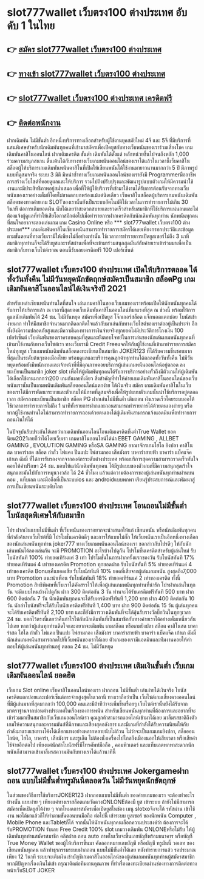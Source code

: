 #  slot777wallet เว็บตรง100 ต่างประเทศ  อับดับ 1 ในไทย

## 👉 [สมัคร  slot777wallet เว็บตรง100 ต่างประเทศ](https://slot777wallet.com/)
## 👉 [ทางเข้า  slot777wallet เว็บตรง100 ต่างประเทศ](https://slot777wallet.com/)
## 👉 [ slot777wallet เว็บตรง100 ต่างประเทศ เครดิตฟรี](https://slot777wallet.com/)
## 👉 [ติดต่อพนักงาน](https://slot777wallet.com/)


ฝากเดิมพัน ไม่มีขั้นต่ำ  อีกหนึ่งบริการทางเลือกสำหรับผู้ใช้งานยุคสมัยใหม่ 4จี และ 5จี ที่มีบริการที่แสนพิเศษสำหรับนักเดิมพันทุกคนที่เข้ามาสมัครเพื่อเปิดยูสกับทางเว็บพนันของเราร่วมเสี่ยงโชค เกมเดิมพันคาสิโนออนไลน์ ฝากเติมเครดิต ขั้นต่ำ เดิมพันได้ตั้งแต่ หลักหน่วยขึ้นไปจนถึงหลัก 1,000 ร่วมความสนุกสนาน ตื่นเต้นได้กับทางทางเว็บเกมพนันออนไลน์ของเราได้แล้วในเวลานี้เว็บคาสิโนสล็อตผู้ให้บริการเกมเดิมพันพนันคาสิโนที่เปิดให้เซียนพนันได้ใช้งานมายาวนานมากกว่า 5 ปี มีภาพรูปแบบที่ดูสมจจริง ระบบ 3 มิติ
มิหนำซ้ำทางเว็บเกมพนันออนไลน์ของเรายังมี Programmerมืออาชีพการสร้างเว็บไซต์ที่คอยดูแลและให้บริการ  รวมไปถึงปรับปรุงและพัฒนารูปแบบตัวเกมให้มีความน่าใช้งานและมีประสิทธิภาพอยู่สม่ำเสมอ เพื่อที่ให้ผู้ใช้บริการที่เข้ามาใช้งานได้รับการต้อนรับจากทางเว็บพนันของเราอย่างเต็มที่โดยไม่ขาดตกบกพร่องแม้แต่นิดเดียว เว็บคาสิโนสล็อตผู้บริการเกมพนันเดิมพันสล็อตของทางค่ายเกม  SLOTของเรานั้นยังเป็นระบบอัตโนมัติใช้เวลาในการทำรายการไม่เกิน 30 วินาที ต่อการเติมยอดเงิน นับได้เลยว่าสะดวกสบายและรวดเร็วสำหรับสมาชิกที่ใช้บริการแน่นอนและไม่ต้องแจ้งผู้ดูแลที่ทำให้เสียโอกาสอีกต่อไปเมื่อทำรายการฝากเครดิตกับนักเดิมพันทุกท่าน
นักพนันทุกคนที่สนใจอยากจะลองเล่นเกม เกม Casino Online หรือ *** slot777wallet เว็บตรง100 ต่างประเทศ*** เกมเดิมพันคาสิโนเซียนพนันสามารถทำรายการสมัครได้เลยเพียงกรอกประวัติและข้อมูลตามขั้นตอนที่ทางเว็บเรามีให้เพียงไม่กี่อย่างเท่านั้น ใช้เวลาการทำรายการเปิดยูสเซอร์ไม่ถึง 3 นาทีสมาชิกทุกท่านก็จะได้รับยูสและรหัสผ่านเพื่อที่จะเข้ามาร่วมสนุกสุดมันส์กับค่ายเราเข้าร่วมมาเพื่อเป็นสมาชิกกับทางเว็บไซต์เราณ ตอนนี้รับเลยเครดิตฟรี 100 เปอร์เซ็นต์

##  slot777wallet เว็บตรง100 ต่างประเทศ เปิดให้บริการตลอด ได้ทั้งวันทั้งคืน ไม่มีวันหยุดนักขัตฤกษ์สมัครเป็นสมาชิก สล็อตPg เกมเดิมพันคาสิโนออนไลน์ได้เงินจริงปี 2021

สำหรับเหล่าเซียนพนันท่านใดที่สนใจ เล่นเกมคาสิโนของเว็บเกมของเราพร้อมเปิดให้นักพนันทุกคนได้รับการให้บริการแล้ว ณ เวลานี้สุดยอดเว็บเดิมพันคาสิโนออนไลน์ที่มาแรงที่สุด ณ ช่วงนี้ พร้อมให้การดูแลนักเดิมพันได้ 24 ชม. ไม่มีวันหยุด สมัครเพื่อเปิดยูส โจ๊กเกอร์สล็อต แจ็กพอตแตกบ่อย โบนัสเข้าง่ายมาก ทำให้มีสมาชิกจำนวนมากติดอกติดใจแล้วกับมาเล่นกับทางเว็บไซต์ของเราต่ออยู่เป็นประจำ อีกทั้งยังมีความปลอดภัยสูงและมีความั่นคงทางการเงินจ่ายจริงทุกยอดไม่มีประวัติการโกงเงิน 100 เปอร์เซ็นต์ เว็บเดิมพันของเราครอบคลุมที่สุดและยังตอบโจทย์ในการเล่นของนักเล่นเกมพนันทุกคนที่เข้ามาใช้งานกับทางเว็บไซต์เรา
ทางเว็บเรามี Credit Freeแจกให้กับผู้ใช้งานที่เข้ามาทำรายการสมัครใหม่ทุกยูส เว็บเกมพนันเดิมพันสล็อตลงทะเบียนเป็นสมาชิก JOKER123 ที่ได้รับความชื่นชอบมากที่สุดเป็นระดับต้นๆของเมืองไทย พร้อมดูแลและบริการคุณลูกค้าทุกท่านได้ตลอดทั้งวันทั้งคืน ไม่มีวันหยุดพร้อมยังมีพนักงานและเจ้าหน้าที่ที่มีคุณภาพคอยบริการผู้เล่นเกมพนันออนไลน์อยู่ตลอด ลงทะเบียนเป็นสมาชิก joker slot เพื่อให้ผู้เดิมพันทุกคนได้รับการบริการอย่างทั่วถึงมีตัวเกมให้ผู้เดิมพันได้เลือกใช้งานมากกว่า200 เกมกันเลยทีเดียว
สิ่งสำคัญที่ทำให้ค่ายเกมเดิมพันคาสิโนออนไลน์ของเว็บพนันเรานั้นเป็นเกมพนันเดิมพันสล็อตออนไลน์แตกง่าย ได้เงินจริง สมัคร  เกมเดิมพันคาสิโนในเว็บของเราได้มีการพัฒนาระบบและตัวเกมให้มีภาพที่ดูสมจริงเพื่อให้รูปแบบตัวเกมนั้นน่าใช้บริการอยู่ตลอดเวลา สมัครลงทะเบียนเป็นสมาชิก สล็อต PG ฝากเล่นไม่มีขั้นต่ำ เติมถอน เงินรวดเร็วโดยระบบออโต้ ใช้เวลาการทำรายการไม่ถึง 1 นาทีทั้งรายการฝากและถอนสามารถทำรายการได้ด้วยตนเองง่ายๆ หรือหากผู้ใช้งานท่านใดไม่สามารถทำรายการถอนด้วยตนเองได้ผู้เดิมพันสามารถแจ้งแอดมินเพื่อทำรายการถอนเงินให้ได้

ในปัจจุบันรับประกันได้เลยว่าเกมเดิมพันออนไลน์โอนเติมเครดิตขั้นต่ำTrue Wallet ยอดนิยม2021เลยก็ว่าได้โดยเว็บเรา เกมคาสิโนออนไลน์ได้นำ EBET GAMING , ALLBET GAMING , EVOLUTION GAMING หรือSA GAMING อาณาจักรเกมไฮโล ยิงปลา คาสิโนสด บาคาร่าสด สล็อต กำถั่ว ไพ่แคง ปั่นแปะ ไพ่สามกอง เสือมังกร บาคาร่าสายฟ้า บาคาร่า แบ็คแจ๊ค เก้าเก ดัมมี่ ที่ได้การรับรองจากจากองค์กรระดับต่างประเทศ พร้อมบริการสุดความสามารถรวดเร็วทันใจคอยให้คำปรึกษา 24 ชม. มอบให้แก่นักเดิมพันทุกคน ได้มีรูปแบบของตัวเกมที่มีความสนุกสุดเร้าใจสนุกและมันไปกับการหมุนวงวล้อ ได้ 24 ชั่วโมง แล้วแต่ความต้องการของผู้เล่นพนันทุกท่านผ่านบนคอม , แท็บเลต และมือถือที่เป็นระบบios และ androidแบบพกพา เรียนรู้ประสบการณ์และพัฒนาสู่การเป็นเซียนพนันระบดับโลก

##  slot777wallet เว็บตรง100 ต่างประเทศ โอนถอนไม่มีขั้นต่ำ โบนัสสุดพิเศษให้กับสมาชิก

โปร ฝากเงินแบบไม่มีขั้นต่ำ ที่เว็บพนันของเราอยากจะนำเสนอให้แก่  เซียนพนัน หรือนักเดิมพันทุกคนที่กำลังค้นหาเว็บไซต์ที่มี โปรโมชั่นเครดิตดีๆ และการให้แบบไม่กั๊ก ให้เว็บพนันเราเป็นอีกหนึ่งทางเลือกของนักเล่นพนันทุกท่าน joker777 ทางเว็บเกมพนันออนไลน์ของเรา ขอกล่าวกับโปรดีๆ ให้กับนักเล่นพนันได้ลองเล่นกัน จะมี PROMOTION อะไรบ้างไปดูกัน
โปรโมชั่นเครดิตสำหรับผู้เล่นใหม่ รับโบนัสทันที 100% ทำยอดเทิร์นแค่ 3 เท่า
โปรโมชั่นในการฝากครั้งแรกของวัน รับโบนัสทันที 17% ทำยอดเทิร์นแค่ 4 เท่าของเครดิต
 Promotion ทุกยอดฝาก รับโบนัสทันที 5% ทำยอดเทิร์นแค่ 4 เท่าของเครดิต
Bonusคืนยอดเสีย รับโบนัสทันที 10% ยอดที่เสียจากผู้เล่นเกมพนัน สูงสุดถึง7,000 บาท
 Promotion แนะนำเพื่อน รับโบนัสทันที 18% ทำยอดเทิร์นแค่ 2 เท่าของเครดิต
ทั้งนี้ Promotion สิทธิพิเศษที่เว็บเราได้คัดสรรไว้ให้เพื่อผู้เล่นเกมพนันทุกท่านที่น่ารัก โปรฝากเล่นในทุกวัน จะมีแบบไหนบ้างไปดูกัน
ฝาก 300 ติดต่อกัน 3 วัน ท่านจะได้รับเครดิตฟรีทันที 500 บาท
ฝาก 600 ติดต่อกัน 7 วัน นักเดิมพันทุกคนจะได้รับเครดิตฟรีทันที 1,200 บาท
ฝาก 400 ติดต่อกัน 10 วัน นักล่าโบนัสฟรีจะได้รับโบนัสเครดิตฟรีทันที 1,400 บาท
ฝาก 900 ติดต่อกัน 15 วัน ผู้เล่นทุกคนจะได้รับเครดิตฟรีทันที 2,100 บาท
และก็ยังมีการวางเดิมพันที่จะได้ลุ้นรับรางวัลบิ๊กวินในทุกๆเวลา 24 ชม. บอกไว้ตรงนี้เลยว่าคืนกำไรให้กับนักเดิมพันที่เป็นสมาชิกกับทางค่ายเราได้อย่างเต็มเหนี่ยวกันไปเลย หากว่าผู้เล่นทุกท่านติดใจและอยากจะเดิมพัน เกมสล็อต หรือเกมยิงปลา สล็อต คาสิโนสด บาคาร่าสด ไฮโล กำถั่ว ไพ่แคง ปั่นแปะ ไพ่สามกอง เสือมังกร บาคาร่าสายฟ้า บาคาร่า แบ็คแจ๊ค เก้าเก ดัมมี่ นักเล่นเกมพนันสามารถกดไปที่เว็บพนันของเราได้เลย ตัวเกมของเรามีแอดมินและทีมงานคอยให้คำตอบให้ผู้เล่นพนันทุกท่านอยู่ ตลอด 24 ชม. ไม่มีวันหยุด

##  slot777wallet เว็บตรง100 ต่างประเทศ เติมเงินขั้นต่ำ  เว็บเกมเดิมพันออนไลน์ ยอดฮิต

เว็บเกม Slot online เว็บคาสิโนออนไลน์ของเรา ฝากถอน ไม่มีขั้นต่ำ เล่นง่ายได้เงินจริง โบนัสเครดิตแตกบ่อยและเปอร์เซ็นต์การจ่ายสูงสุดในเวลานี ทางเราถือว่าเป็น เว็บไซต์เกมเสี่ยงดวงออนไลน์ที่มีผู้เล่นมากที่สุดมากกว่า 100,000 คนและมีถ้าทีว่าจะเพิ่มขึ้นเรื่อยๆ เว็บไซต์เรานั้นยังได้รับจากมาตราฐานจากบ่อนต่างประเทศในเรื่องของการพนัน สำหรับเซียนพนันทุกท่านที่ต้องการและอยากที่จะเข้าร่วมมาเป็นสมาชิกกับเว็บเกมออนไลน์เรา คุณลูกค้าสามารถแอดไลน์เข้ามาได้เลย
	มาลิ้มรสชาติถึงตัวเกมให้ความสนุกและความมันส์ที่มีภาพและเสียงสุดอลังการ และมีเกมที่กำลังได้รับความนิยมให้กับกำลังมาแรงแซงทางโค้งได้เลือกแทงอย่างหลากหลายนับไม่ถ้วน  ไม่ว่าจะเป็นเกมเกมยิงปลา, สล็อออนไลน์ต, ไฮโล, บาคาร่า, เสือมังกร และรูเล็ต ไม่ต้องนั่งเครื่องไปไกลถึงเมืองนอกให้เสียเวลา หรือเสียค่าใช้จ่ายอีกต่อไป เพียงแค่นักล่าโบนัสฟรีมีโทรศัพท์มือถือ , คอมพิวเตอร์ และแท็บเลตพกพาสะดวกนักพนันก็สามารถเข้ามาลิ้มรสความมันกับทางเราได้แล้วนาทีนี้

##  slot777wallet เว็บตรง100 ต่างประเทศ Jokergameฝากถอน แบบไม่มีขั้นต่ำทรูมันนี่ตลอดวัน ไม่มีวันหยุดนักขัตฤกษ์

ในส่วนของวิธีการใช้บริการJOKER123 ฝากถอนแบบไม่มีขั้นต่ำ ของค่ายเกมของเรา จะต้องทำอะไรบ้างนั้น แบบง่าย ๆ เพียงแค่ทางเราสล็อตเกมวัดดวงONLONEต้องมี ยูส เข้าระบบ ถ้ายังไม่มีสามารถสมัครเพื่อเปิดยูสได้ง่าย ๆ จากโหมดการสมัครเพื่อเปิดยูสในช่อง เมนู slotxoจึงจะได้ รหัสผ่าน เข้าใช้งาน พอได้มาแล้วก็ให้ทำตามขั้นตอนบนมือถือ ต่อไปนี้
เข้าระบบ ยูสเซอร์  ของนักพนัน Computer , Mobile Phone และTabletก็ได้
จากนั้นให้นักพนันทุกคนเลือกความประสงค์ว่า ต้องการจะได้รับPROMOTION รับเลย Free Credit 100% slot เกมวางเดิมพัน ONLONEหรือไม่รับ
ให้ผู้เดิมพันทุกท่านสมัครสมาชิก คลิกฝาก ถอน auto ภาพในเว็บจะขึ้นเลขบัญชีพร้อมธนาคาร หรือบัญชี True Money Wallet ของผู้ให้บริการขึ้นมา
คัดลอกหมายเลขบัญชี หรือบัญชี  ทรูมันนี่ วอเลท ของเซียนพนันทุกคน แล้วทำธุรกรรมระบบฝากถอน แบบไม่มีขั้นต่ำได้เลย
หลังทำรายการแล้ว รอประมาณเพียง 12 วินาที ระบบจะเติมเงินเข้าบัญชีเกมคาสิโนออนไลน์ของผู้เล่นเกมพนันทุกท่านผู้สมัครสมาชิก
หากมีปัญหาเรื่องเงินไม่เข้า กรุณาติดต่อทีมงานคุณภาพ ที่ทำเรื่องลงทะเบียนผ่านช่องทางการติดต่อทางหน้าเว็บSLOT JOKER


